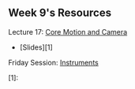 ## Week 9's Resources

Lecture 17: [Core Motion and Camera](https://youtu.be/qOTY7cEl9ZA)
- [Slides][1]

Friday Session: [Instruments](https://youtu.be/s_SOYcYBnGU)

[1]: 
